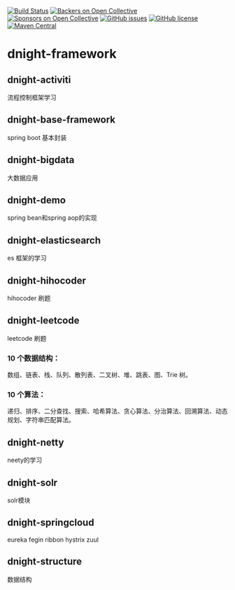 [![Build Status](https://travis-ci.org/houko/SpringBootUnity.svg?branch=master)](https://travis-ci.org/houko/SpringBootUnity)
[![Backers on Open Collective](https://opencollective.com/SpringBootUnity/backers/badge.svg)](#backers) [![Sponsors on Open Collective](https://opencollective.com/SpringBootUnity/sponsors/badge.svg)](#sponsors) [![GitHub issues](https://img.shields.io/github/issues/houko/SpringBootUnity.svg)](https://github.com/houko/SpringBootUnity/issues)
[![GitHub license](https://img.shields.io/badge/license-MIT-blue.svg)](https://raw.githubusercontent.com/houko/SpringBootUnity/master/LICENSE)
[![Maven Central](https://img.shields.io/maven-central/v/org.apache.maven/apache-maven.svg)]()


# dnight-framework
## dnight-activiti
流程控制框架学习
## dnight-base-framework
spring boot 基本封装
## dnight-bigdata
大数据应用
## dnight-demo
spring bean和spring aop的实现
## dnight-elasticsearch
es 框架的学习
## dnight-hihocoder
hihocoder 刷题
## dnight-leetcode
leetcode 刷题
### 10 个数据结构：
数组、链表、栈、队列、散列表、二叉树、堆、跳表、图、Trie 树。
### 10 个算法：
递归、排序、二分查找、搜索、哈希算法、贪心算法、分治算法、回溯算法、动态规划、字符串匹配算法。
## dnight-netty
neety的学习
## dnight-solr
solr模块
## dnight-springcloud
eureka
fegin
ribbon
hystrix
zuul
## dnight-structure
数据结构